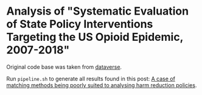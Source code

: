 # Analysis of "Systematic Evaluation of State Policy Interventions Targeting the US Opioid Epidemic, 2007-2018"

Original code base was taken from [dataverse](https://dataverse.harvard.edu/dataset.xhtml?persistentId=doi:10.7910/DVN/Z0TMBW). 

Run `pipeline.sh` to generate all results found in this post: [A case of matching methods being poorly suited to analysing harm reduction policies](http://www.erikdrysdale.com/us_opioid/).

